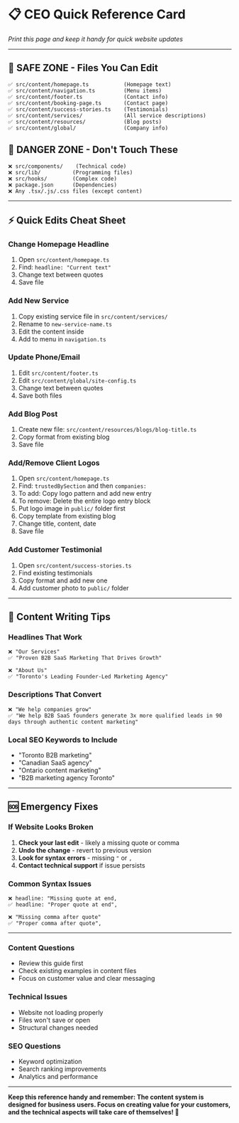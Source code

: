 # 📋 CEO Quick Reference Card
*Print this page and keep it handy for quick website updates*

---

## 🎯 SAFE ZONE - Files You Can Edit
```
✅ src/content/homepage.ts           (Homepage text)
✅ src/content/navigation.ts         (Menu items) 
✅ src/content/footer.ts             (Contact info)
✅ src/content/booking-page.ts       (Contact page)
✅ src/content/success-stories.ts    (Testimonials)
✅ src/content/services/             (All service descriptions)
✅ src/content/resources/            (Blog posts)
✅ src/content/global/               (Company info)
```

## 🚫 DANGER ZONE - Don't Touch These
```
❌ src/components/    (Technical code)
❌ src/lib/          (Programming files)  
❌ src/hooks/        (Complex code)
❌ package.json      (Dependencies)
❌ Any .tsx/.js/.css files (except content)
```

---

## ⚡ Quick Edits Cheat Sheet

### **Change Homepage Headline**
1. Open `src/content/homepage.ts`
2. Find: `headline: "Current text"`
3. Change text between quotes
4. Save file

### **Add New Service**
1. Copy existing service file in `src/content/services/`
2. Rename to `new-service-name.ts`
3. Edit the content inside
4. Add to menu in `navigation.ts`

### **Update Phone/Email**
1. Edit `src/content/footer.ts`
2. Edit `src/content/global/site-config.ts`
3. Change text between quotes
4. Save both files

### **Add Blog Post**
1. Create new file: `src/content/resources/blogs/blog-title.ts`
2. Copy format from existing blog
3. Save file

### **Add/Remove Client Logos**
1. Open `src/content/homepage.ts`
2. Find: `trustedBySection` and then `companies:`
3. To add: Copy logo pattern and add new entry
4. To remove: Delete the entire logo entry block
5. Put logo image in `public/` folder first
2. Copy template from existing blog
3. Change title, content, date
4. Save file

### **Add Customer Testimonial**
1. Open `src/content/success-stories.ts`
2. Find existing testimonials
3. Copy format and add new one
4. Add customer photo to `public/` folder

---

## 🎨 Content Writing Tips

### **Headlines That Work**
```
❌ "Our Services"
✅ "Proven B2B SaaS Marketing That Drives Growth" 

❌ "About Us"  
✅ "Toronto's Leading Founder-Led Marketing Agency"
```

### **Descriptions That Convert**
```
❌ "We help companies grow"
✅ "We help B2B SaaS founders generate 3x more qualified leads in 90 days through authentic content marketing"
```

### **Local SEO Keywords to Include**
- "Toronto B2B marketing"
- "Canadian SaaS agency"  
- "Ontario content marketing"
- "B2B marketing agency Toronto"

---

## 🆘 Emergency Fixes

### **If Website Looks Broken**
1. **Check your last edit** - likely a missing quote or comma
2. **Undo the change** - revert to previous version
3. **Look for syntax errors** - missing `"` or `,`
4. **Contact technical support** if issue persists

### **Common Syntax Issues**
```
❌ headline: "Missing quote at end,
✅ headline: "Proper quote at end",

❌ "Missing comma after quote"
✅ "Proper comma after quote",
```

---


### **Content Questions**
- Review this guide first
- Check existing examples in content files
- Focus on customer value and clear messaging

### **Technical Issues**  
- Website not loading properly
- Files won't save or open
- Structural changes needed

### **SEO Questions**
- Keyword optimization
- Search ranking improvements  
- Analytics and performance

---
**Keep this reference handy and remember: The content system is designed for business users. Focus on creating value for your customers, and the technical aspects will take care of themselves! 🚀**

